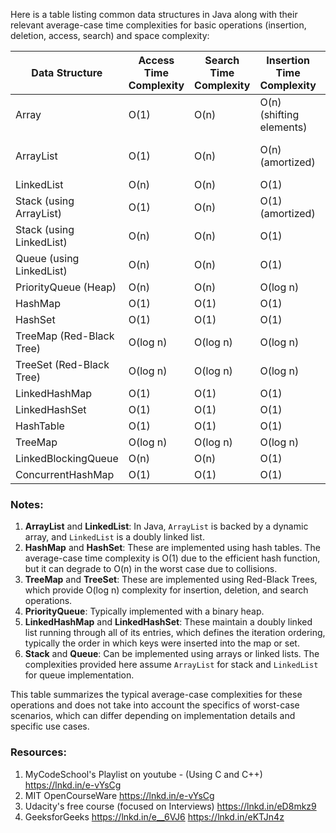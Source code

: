Here is a table listing common data structures in Java along with their relevant average-case time complexities for basic operations (insertion, deletion, access, search) and space complexity:

| Data Structure        | Access Time Complexity | Search Time Complexity | Insertion Time Complexity | Deletion Time Complexity | Space Complexity |
|-----------------------|------------------------|------------------------|---------------------------|--------------------------|------------------|
| Array                 | O(1)                   | O(n)                   | O(n) (shifting elements)  | O(n) (shifting elements) | O(n)             |
| ArrayList             | O(1)                   | O(n)                   | O(n) (amortized)          | O(n) (shifting elements) | O(n)             |
| LinkedList            | O(n)                   | O(n)                   | O(1)                      | O(1)                     | O(n)             |
| Stack (using ArrayList) | O(1)                | O(n)                   | O(1) (amortized)          | O(1)                     | O(n)             |
| Stack (using LinkedList) | O(n)                | O(n)                   | O(1)                      | O(1)                     | O(n)             |
| Queue (using LinkedList)| O(n)                | O(n)                   | O(1)                      | O(1)                     | O(n)             |
| PriorityQueue (Heap)  | O(n)                   | O(n)                   | O(log n)                  | O(log n)                 | O(n)             |
| HashMap               | O(1)                   | O(1)                   | O(1)                      | O(1)                     | O(n)             |
| HashSet               | O(1)                   | O(1)                   | O(1)                      | O(1)                     | O(n)             |
| TreeMap (Red-Black Tree)| O(log n)            | O(log n)               | O(log n)                  | O(log n)                 | O(n)             |
| TreeSet (Red-Black Tree)| O(log n)            | O(log n)               | O(log n)                  | O(log n)                 | O(n)             |
| LinkedHashMap         | O(1)                   | O(1)                   | O(1)                      | O(1)                     | O(n)             |
| LinkedHashSet         | O(1)                   | O(1)                   | O(1)                      | O(1)                     | O(n)             |
| HashTable             | O(1)                   | O(1)                   | O(1)                      | O(1)                     | O(n)             |
| TreeMap               | O(log n)               | O(log n)               | O(log n)                  | O(log n)                 | O(n)             |
| LinkedBlockingQueue   | O(n)                   | O(n)                   | O(1)                      | O(1)                     | O(n)             |
| ConcurrentHashMap     | O(1)                   | O(1)                   | O(1)                      | O(1)                     | O(n)             |

### Notes:
1. **ArrayList** and **LinkedList**: In Java, `ArrayList` is backed by a dynamic array, and `LinkedList` is a doubly linked list.
2. **HashMap** and **HashSet**: These are implemented using hash tables. The average-case time complexity is O(1) due to the efficient hash function, but it can degrade to O(n) in the worst case due to collisions.
3. **TreeMap** and **TreeSet**: These are implemented using Red-Black Trees, which provide O(log n) complexity for insertion, deletion, and search operations.
4. **PriorityQueue**: Typically implemented with a binary heap.
5. **LinkedHashMap** and **LinkedHashSet**: These maintain a doubly linked list running through all of its entries, which defines the iteration ordering, typically the order in which keys were inserted into the map or set.
6. **Stack** and **Queue**: Can be implemented using arrays or linked lists. The complexities provided here assume `ArrayList` for stack and 
`LinkedList` for queue implementation.

This table summarizes the typical average-case complexities for these operations and does not take into account the specifics of worst-case scenarios, which can differ depending on implementation details and specific use cases.



### Resources:
1) MyCodeSchool's Playlist on youtube - (Using C and C++) https://lnkd.in/e-vYsCg
2) MIT OpenCourseWare https://lnkd.in/e-vYsCg
3) Udacity's free course (focused on Interviews) https://lnkd.in/eD8mkz9
4) GeeksforGeeks https://lnkd.in/e__6VJ6 https://lnkd.in/eKTJn4z
